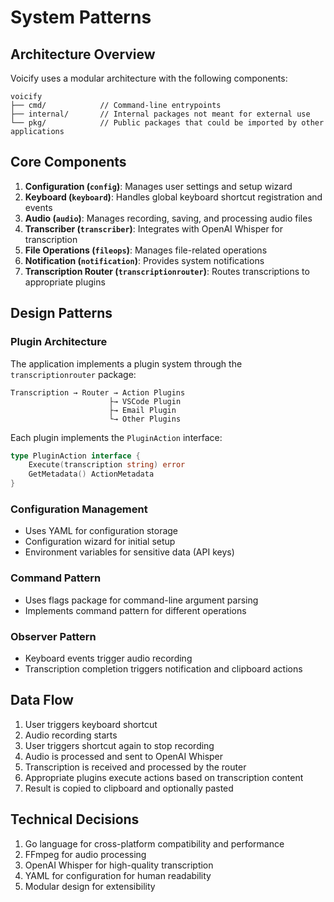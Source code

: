 # System Patterns

## Architecture Overview
Voicify uses a modular architecture with the following components:

```
voicify
├── cmd/            // Command-line entrypoints
├── internal/       // Internal packages not meant for external use
└── pkg/            // Public packages that could be imported by other applications
```

## Core Components
1. **Configuration (`config`)**: Manages user settings and setup wizard
2. **Keyboard (`keyboard`)**: Handles global keyboard shortcut registration and events
3. **Audio (`audio`)**: Manages recording, saving, and processing audio files
4. **Transcriber (`transcriber`)**: Integrates with OpenAI Whisper for transcription
5. **File Operations (`fileops`)**: Manages file-related operations
6. **Notification (`notification`)**: Provides system notifications
7. **Transcription Router (`transcriptionrouter`)**: Routes transcriptions to appropriate plugins

## Design Patterns

### Plugin Architecture
The application implements a plugin system through the `transcriptionrouter` package:

```
Transcription → Router → Action Plugins
                      ├→ VSCode Plugin
                      ├→ Email Plugin
                      └→ Other Plugins
```

Each plugin implements the `PluginAction` interface:
```go
type PluginAction interface {
    Execute(transcription string) error
    GetMetadata() ActionMetadata
}
```

### Configuration Management
- Uses YAML for configuration storage
- Configuration wizard for initial setup
- Environment variables for sensitive data (API keys)

### Command Pattern
- Uses flags package for command-line argument parsing
- Implements command pattern for different operations

### Observer Pattern
- Keyboard events trigger audio recording
- Transcription completion triggers notification and clipboard actions

## Data Flow
1. User triggers keyboard shortcut
2. Audio recording starts
3. User triggers shortcut again to stop recording
4. Audio is processed and sent to OpenAI Whisper
5. Transcription is received and processed by the router
6. Appropriate plugins execute actions based on transcription content
7. Result is copied to clipboard and optionally pasted

## Technical Decisions
1. Go language for cross-platform compatibility and performance
2. FFmpeg for audio processing
3. OpenAI Whisper for high-quality transcription
4. YAML for configuration for human readability
5. Modular design for extensibility
